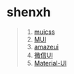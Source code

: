 # shenxh
>1. [muicss](https://www.muicss.com/)
>2. [MUI](http://dev.dcloud.net.cn/mui/)
>3. [amazeui](http://amazeui.org/)
>4. [微信UI](https://github.com/weui/weui)
>5. [Material-UI](http://www.material-ui.com/)
